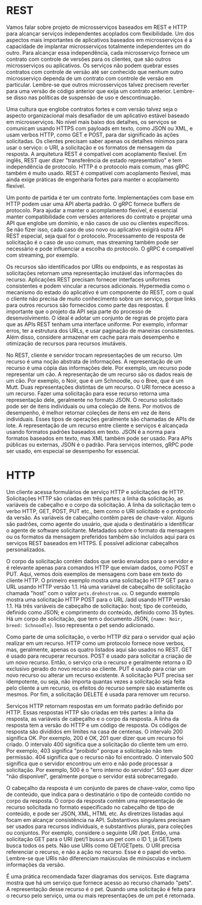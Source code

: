 # REST

Vamos falar sobre projeto de microsserviços baseados em REST e HTTP para alcançar serviços independentes acoplados com flexibilidade. Um dos aspectos mais importantes de aplicativos baseados em microsserviços é a capacidade de implantar microsserviços totalmente independentes um do outro. Para alcançar essa independência, cada microsserviço fornece um contrato com controle de versões para os clientes, que são outros microsserviços ou aplicativos. Os serviços não podem quebrar esses contratos com controle de versão até ser conhecido que nenhum outro microsserviço dependa de um contrato com controle de versão em particular. Lembre-se que outros microsserviços talvez precisem reverter para uma versão de código anterior que exija um contrato anterior. Lembre-se disso nas políticas de suspensão de uso e descontinuação.

Uma cultura que englobe contratos fortes e com versão talvez seja o aspecto organizacional mais desafiador de um aplicativo estável baseado em microsserviços. No nível mais baixo dos detalhes, os serviços se comunicam usando HTTPS com payloads em texto, como JSON ou XML, e usam verbos HTTP, como GET e POST, para dar significado às ações solicitadas. Os clientes precisam saber apenas os detalhes mínimos para usar o serviço: o URI, a solicitação e os formatos de mensagem da resposta. A arquitetura REST é compatível com acoplamento flexível. Em inglês, REST quer dizer "transferência de estado representativo" e tem independência de protocolo. HTTP é o protocolo mais comum, mas gRPC também é muito usado. REST é compatível com acoplamento flexível, mas ainda exige práticas de engenharia fortes para manter o acoplamento flexível.

Um ponto de partida é ter um contrato forte. Implementações com base em HTTP podem usar uma API aberta padrão. O gRPC fornece buffers de protocolo. Para ajudar a manter o acomplamento flexível, é essencial manter compatibilidade com versões anteriores do contrato e projetar uma API que englobe um domínio, e não casos de uso ou clientes específicos. Se não fizer isso, cada caso de uso novo ou aplicativo exigirá outra API REST especial, seja qual for o protocolo. Processamento de resposta de solicitação é o caso de uso comum, mas streaming também pode ser necessário e pode influenciar a escolha do protocolo. O gRPC é compatível com streaming, por exemplo.

Os recursos são identificados por URIs ou endpoints, e as respostas às solicitações retornam uma representação imutável das informações do recurso. Aplicações REST precisam fornecer interfaces uniformes consistentes e podem vincular a recursos adicionais. Hypermedia como o mecanismo do estado do aplicativo é um componente do REST, com o qual o cliente não precisa de muito conhecimento sobre um serviço, porque links para outros recursos são fornecidos como parte das respostas. É importante que o projeto da API seja parte do processo de desenvolvimento. O ideal é adotar um conjunto de regras de projeto para que as APIs REST tenham uma interface uniforme. Por exemplo, informar erros, ter a estrutura dos URLs, e usar paginação de maneiras consistentes. Além disso, considere armazenar em cache para mais desempenho e otimização de recursos para recursos imutáveis.

No REST, cliente e servidor trocam representações de um recurso. Um recurso é uma noção abstrata de informações. A representação de um recurso é uma cópia das informações dele. Por exemplo, um recurso pode representar um cão. A representação de um recurso são os dados reais de um cão. Por exemplo, o Noir, que é um Schnoodle, ou o Bree, que é um Mutt. Duas representações distintas de um recurso. O URI fornece acesso a um recurso. Fazer uma solicitação para esse recurso retorna uma representação dele, geralmente no formato JSON. O recurso solicitado pode ser de itens individuais ou uma coleção de itens. Por motivos de desempenho, é melhor retornar coleções de itens em vez de itens individuais. Esses tipos de operações geralmente são chamadas de APIs de lote. A representação de um recurso entre cliente e serviços é alcançada usando formatos padrões baseados em texto. JSON é a norma para formatos baseados em texto, mas XML também pode ser usado. Para APIs públicas ou externas, JSON é o padrão. Para serviços internos, gRPC pode ser usado, em especial se desempenho for essencial.

# HTTP

Um cliente acessa formulários de serviço HTTP e solicitações de HTTP. Solicitações HTTP são criadas em três partes: a linha da solicitação, as variáveis de cabeçalho e o corpo da solicitação. A linha da solicitação tem o verbo HTTP, GET, POST, PUT etc., bem como o URI solicitado e o protocolo da versão. As variáveis de cabeçalho contêm pares de chave-valor. Alguns são padrões, como agente do usuário, que ajuda o destinatário a identificar o agente de software solicitante. Metadados sobre o formato da mensagem ou os formatos da mensagem preferidos também são incluídos aqui para os serviços REST baseados em HTTPS. É possível adicionar cabeçalhos personalizados.

O corpo da solicitação contém dados que serão enviados para o servidor e é relevante apenas para comandos HTTP que enviam dados, como POST e PUT. Aqui, vemos dois exemplos de mensagens com base em texto do cliente HTTP. O primeiro exemplo mostra uma solicitação HTTP GET para o URL usando HTTP versão 1.1. Há uma variável de cabeçalho de solicitação chamada "host" com o valor `pets.drehnstrom.co`. O segundo exemplo mostra uma solicitação HTTP POST para o URL /add usando HTTP versão 1.1. Há três variáveis de cabeçalho de solicitação: host; tipo de conteúdo, definido como JSON; e comprimento do conteúdo, definido como 35 bytes. Há um corpo de solicitação, que tem o documento JSON, `{name: Noir, breed: Schnoodle}`. Isso representa o pet sendo adicionado.

Como parte de uma solicitação, o verbo HTTP diz para o servidor qual ação realizar em um recurso. HTTP como um protocolo fornece nove verbos, mas, geralmente, apenas os quatro listados aqui são usados no REST. GET é usado para recuperar recursos. POST é usado para solicitar a criação de um novo recurso. Então, o serviço cria o recurso e geralmente retorna o ID exclusivo gerado do novo recurso ao cliente. PUT é usado para criar um novo recurso ou alterar um recurso existente. A solicitação PUT precisa ser idempotente, ou seja, não importa quantas vezes a solicitação seja feita pelo cliente a um recurso, os efeitos do recurso sempre são exatamente os mesmos. Por fim, a solicitação DELETE é usada para remover um recurso.

Serviços HTTP retornam respostas em um formato padrão definido por HTTP. Essas respostas HTTP são criadas em três partes: a linha da resposta, as variáveis de cabeçalho e o corpo da resposta. A linha da resposta tem a versão do HTTP e um código de resposta. Os códigos de resposta são divididos em limites na casa de centenas. O intervalo 200 significa OK. Por exemplo, 200 é OK, 201 quer dizer que um recurso foi criado. O intervalo 400 significa que a solicitação do cliente tem um erro. Por exemplo, 403 significa "proibido" porque a solicitação não tem permissão. 404 significa que o recurso não foi encontrado. O intervalo 500 significa que o servidor encontrou um erro e não pode processar a solicitação. Por exemplo, 500 é o "erro interno do servidor". 503 quer dizer "não disponível", geralmente porque o servidor está sobrecarregado.

O cabeçalho da resposta é um conjunto de pares de chave-valor, como tipo de conteúdo, que indica para o destinatário o tipo de conteúdo contido no corpo da resposta. O corpo da resposta contém uma representação de recurso solicitada no formato especificado no cabeçalho de tipo de conteúdo, e pode ser JSON, XML, HTML etc. As diretrizes listadas aqui focam em alcançar consistência na API. Substantivos singulares precisam ser usados para recursos individuais, e substantivos plurais, para coleções ou conjuntos. Por exemplo, considere o seguinte URI /pet. Então, uma solicitação GET para o URI /pet/1 busca um pet com o ID 1, já GET/pets busca todos os pets. Não use URIs como GET/GETpets. O URI precisa referenciar o recurso, e não a ação no recurso. Esse é o papel do verbo. Lembre-se que URIs não diferenciam maiúsculas de minúsculas e incluem informações da versão.

É uma prática recomendada fazer diagramas dos serviços. Este diagrama mostra que há um serviço que fornece acesso ao recurso chamado "pets". A representação desse recurso é o pet. Quando uma solicitação é feita para o recurso pelo serviço, uma ou mais representações de um pet é retornada.